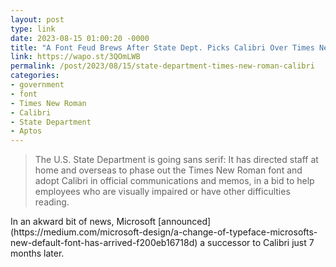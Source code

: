 ```yaml
---
layout: post
type: link
date: 2023-08-15 01:00:20 -0000
title: "A Font Feud Brews After State Dept. Picks Calibri Over Times New Roman"
link: https://wapo.st/3QOmLWB
permalink: /post/2023/08/15/state-department-times-new-roman-calibri
categories: 
- government
- font
- Times New Roman
- Calibri
- State Department
- Aptos
---
```

<blockquote>The U.S. State Department is going sans serif: It has directed staff at home and overseas to phase out the Times New Roman font and adopt Calibri in official communications and memos, in a bid to help employees who are visually impaired or have other difficulties reading.</blockquote>
In an akward bit of news, Microsoft [announced](https://medium.com/microsoft-design/a-change-of-typeface-microsofts-new-default-font-has-arrived-f200eb16718d) a successor to Calibri just 7 months later.
